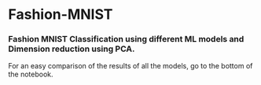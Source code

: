 # Fashion-MNIST

### Fashion MNIST Classification using different ML models and Dimension reduction using PCA.

For an easy comparison of the results of all the models, go to the bottom of the notebook.


